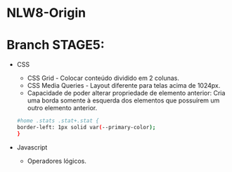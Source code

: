 # NLW8-Origin

# Branch STAGE5:

- CSS
    - CSS Grid - Colocar conteúdo dividido em 2 colunas.
    - CSS Media Queries - Layout diferente para telas acima de 1024px.
    - Capacidade de poder alterar propriedade de elemento anterior:
    Cria uma borda somente à esquerda dos elementos que possuírem um outro elemento anterior.
    ```bash
    #home .stats .stat+.stat {
    border-left: 1px solid var(--primary-color);
  }
  ```
        
- Javascript
    - Operadores lógicos.
